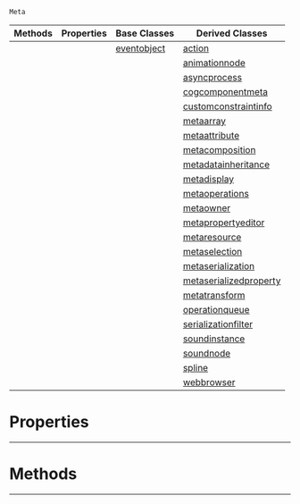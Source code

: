  `Meta`

|Methods|Properties|Base Classes|Derived Classes|
|---|---|---|---|
| | |[eventobject](https://github.com/ZilchEngine/ZilchDocs/blob/master/code_reference/class_reference/eventobject.markdown)|[action](https://github.com/ZilchEngine/ZilchDocs/blob/master/code_reference/class_reference/action.markdown)|
| | | |[animationnode](https://github.com/ZilchEngine/ZilchDocs/blob/master/code_reference/class_reference/animationnode.markdown)|
| | | |[asyncprocess](https://github.com/ZilchEngine/ZilchDocs/blob/master/code_reference/class_reference/asyncprocess.markdown)|
| | | |[cogcomponentmeta](https://github.com/ZilchEngine/ZilchDocs/blob/master/code_reference/class_reference/cogcomponentmeta.markdown)|
| | | |[customconstraintinfo](https://github.com/ZilchEngine/ZilchDocs/blob/master/code_reference/class_reference/customconstraintinfo.markdown)|
| | | |[metaarray](https://github.com/ZilchEngine/ZilchDocs/blob/master/code_reference/class_reference/metaarray.markdown)|
| | | |[metaattribute](https://github.com/ZilchEngine/ZilchDocs/blob/master/code_reference/class_reference/metaattribute.markdown)|
| | | |[metacomposition](https://github.com/ZilchEngine/ZilchDocs/blob/master/code_reference/class_reference/metacomposition.markdown)|
| | | |[metadatainheritance](https://github.com/ZilchEngine/ZilchDocs/blob/master/code_reference/class_reference/metadatainheritance.markdown)|
| | | |[metadisplay](https://github.com/ZilchEngine/ZilchDocs/blob/master/code_reference/class_reference/metadisplay.markdown)|
| | | |[metaoperations](https://github.com/ZilchEngine/ZilchDocs/blob/master/code_reference/class_reference/metaoperations.markdown)|
| | | |[metaowner](https://github.com/ZilchEngine/ZilchDocs/blob/master/code_reference/class_reference/metaowner.markdown)|
| | | |[metapropertyeditor](https://github.com/ZilchEngine/ZilchDocs/blob/master/code_reference/class_reference/metapropertyeditor.markdown)|
| | | |[metaresource](https://github.com/ZilchEngine/ZilchDocs/blob/master/code_reference/class_reference/metaresource.markdown)|
| | | |[metaselection](https://github.com/ZilchEngine/ZilchDocs/blob/master/code_reference/class_reference/metaselection.markdown)|
| | | |[metaserialization](https://github.com/ZilchEngine/ZilchDocs/blob/master/code_reference/class_reference/metaserialization.markdown)|
| | | |[metaserializedproperty](https://github.com/ZilchEngine/ZilchDocs/blob/master/code_reference/class_reference/metaserializedproperty.markdown)|
| | | |[metatransform](https://github.com/ZilchEngine/ZilchDocs/blob/master/code_reference/class_reference/metatransform.markdown)|
| | | |[operationqueue](https://github.com/ZilchEngine/ZilchDocs/blob/master/code_reference/class_reference/operationqueue.markdown)|
| | | |[serializationfilter](https://github.com/ZilchEngine/ZilchDocs/blob/master/code_reference/class_reference/serializationfilter.markdown)|
| | | |[soundinstance](https://github.com/ZilchEngine/ZilchDocs/blob/master/code_reference/class_reference/soundinstance.markdown)|
| | | |[soundnode](https://github.com/ZilchEngine/ZilchDocs/blob/master/code_reference/class_reference/soundnode.markdown)|
| | | |[spline](https://github.com/ZilchEngine/ZilchDocs/blob/master/code_reference/class_reference/spline.markdown)|
| | | |[webbrowser](https://github.com/ZilchEngine/ZilchDocs/blob/master/code_reference/class_reference/webbrowser.markdown)|


 #  Properties


---  
 #  Methods


---  
 

 
